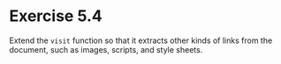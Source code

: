 # Exercise 5.4

Extend the `visit` function so that it extracts other kinds of links from the document, such as images, scripts, and
style sheets.
